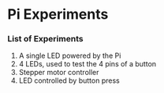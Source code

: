 # Pi Experiments

### List of Experiments
1. A single LED powered by the Pi
2. 4 LEDs, used to test the 4 pins of a button
3. Stepper motor controller
4. LED controlled by button press